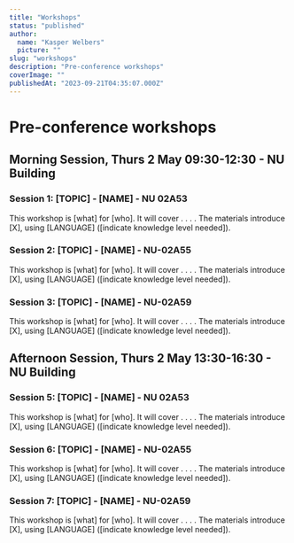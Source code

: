 ```yaml
---
title: "Workshops"
status: "published"
author:
  name: "Kasper Welbers"
  picture: ""
slug: "workshops"
description: "Pre-conference workshops"
coverImage: ""
publishedAt: "2023-09-21T04:35:07.000Z"
---
```


# Pre-conference workshops

## Morning Session, Thurs 2 May 09:30-12:30 - NU Building

### Session 1: [TOPIC] - [NAME] - NU 02A53

This workshop is [what] for [who]. It will cover . . . . The materials introduce [X], using [LANGUAGE]
([indicate knowledge level needed]).

### Session 2: [TOPIC] - [NAME] - NU-02A55

This workshop is [what] for [who]. It will cover . . . . The materials introduce [X], using [LANGUAGE]
([indicate knowledge level needed]).

### Session 3: [TOPIC] - [NAME] - NU-02A59

This workshop is [what] for [who]. It will cover . . . . The materials introduce [X], using [LANGUAGE]
([indicate knowledge level needed]).

## Afternoon Session, Thurs 2 May 13:30-16:30 - NU Building

### Session 5: [TOPIC] - [NAME] - NU 02A53

This workshop is [what] for [who]. It will cover . . . . The materials introduce [X], using [LANGUAGE]
([indicate knowledge level needed]).

### Session 6: [TOPIC] - [NAME] - NU-02A55

This workshop is [what] for [who]. It will cover . . . . The materials introduce [X], using [LANGUAGE]
([indicate knowledge level needed]).

### Session 7: [TOPIC] - [NAME] - NU-02A59

This workshop is [what] for [who]. It will cover . . . . The materials introduce [X], using [LANGUAGE]
([indicate knowledge level needed]).
